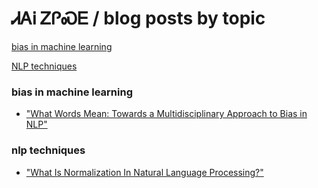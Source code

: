 # ᏗᎪᎥ ᏃᎵᏍᎬ / blog posts by topic

[bias in machine learning](#bias-in-machine-learning)

[NLP techniques](#nlp-techniques)

### bias in machine learning

* ["What Words Mean: Towards a Multidisciplinary Approach to Bias in NLP"](https://IndigenousEngineering.github.io/blog/posts/what_words_mean.html)

### nlp techniques

* ["What Is Normalization In Natural Language Processing?"](https://indigenous.engineering/blog/posts/what-is-normalization.html)
